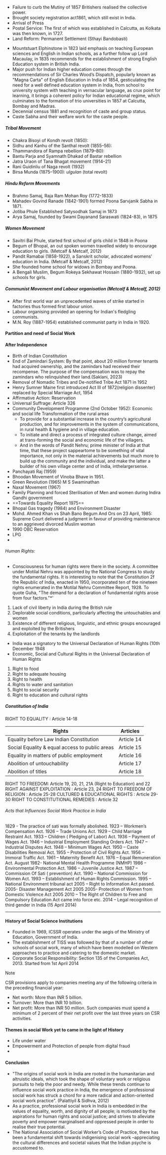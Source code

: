 * Failure to curb the Mutiny of 1857 Britishers realised the collective power.
* Brought society registration act1861, which still exist in India.
* Arrival of Press
* Postal Service: The first of which was established in Calcutta, as Kolkata was then known, in 1727.
* Land Reform: Permanent Settlement (Sthayi Bandobasti)
- Mountstuart Elphinstone in 1823 laid emphasis on teaching European sciences and English in Indian schools, as a further follow up Lord Macaulay, in 1835 recommends for the establishment of strong English Education system in British India. 
- Major push for Indian higher education comes through the recommendations of Sir Charles Wood’s Dispatch, popularly known as "Magna Carta" of English Education in India of 1854, gesticulating the need for a well defined education system in India, from school to university system with teaching in vernacular language, as crux point for learning, it brings a coherent policy for Indian educational regime, which culminates to the formation of trio universities in 1857 at Calcutta, Bombay and Madras.
- Decennial census 1881 and recognition of caste and group status. 
- Caste Sabha and their welfare work for the caste people.
##### Tribal Movement
- Chakra Bisoyi of Kondh revolt (1850): 
- Sidhu and Kanhu of the Santhal revolt (1855–56):
- Thammandora of Rampa rebellion (1879–80):
- Bantu Parja and Syamnath Dhakad of Bastar rebellion
- Jatra Uraon of Tana Bhagat movement (1914–21)
- Rani Guidinliu of Naga revolt (1932)
- Birsa Munda (1875–1900): _ulgulan_ (total revolt)
##### Hindu Reform Movements
- Brahmo Samaj, Raja Ram Mohan Roy (1772-1833)
- Mahadev Govind Ranade (1842-1901) formed Poona Sarvjanik Sabha in 1871.
- Jotiba Phule Established Satysodhak Samaj in 1873
- Arya Samaj, founded by Swami Dayanand Saraswati (1824-83), in 1875
##### Women Movement 
- Savitri Bai Phule, started first school of girls child in 1848 in Poona
- Begum of Bhopal, an out spoken women travelled widely to encourage education to girls. (Metcalf & Metcalf, 2012)
- Pandit Ramabai (1858-1922), a Sanskrit scholar, advocated womens' education in India. (Metcalf & Metcalf, 2012)
- She founded home school for widows in Bombay and Poona.
- A Bengali Muslim, Begum Rokeya Sekhawat Hossain (1880-1932), set up schools for girls.
##### Communist Movement and Labour organisation (Metcalf & Metcalf, 2012)
- After first world war an unprecedented waves of strike started in factories thus formed first labour union.
- Labour organising provided an opening for Indian's fledgling communists.
- M.N. Roy (1887-1954) established communist party in India in 1920.
#### Partition and need of Social Work

#### After Independence
- Birth of Indian Constitution
- End of Zamindari System: By that point, about 20 million former tenants had acquired ownership, and the zamindars had received their recompense. The purpose of the compensation was to repay the zamindars who relinquished their land.(Saklani, 2023)
- Removal of Nomadic Tribes and De-notified Tribe  Act 1871 in 1952
- Henry Sumner Maine first introduced Act III of 1872(religion dissenter) replaced by Special Marriage Act, 1954
- Affirmative Action: Reservation
- Universal Suffrage: Article 326
- Community Development Programme (2nd October 1952): Economic and social life Transformation of the rural areas
	- To provide for a substantial increase in the country’s agricultural production, and for improvements in the system of communications, in rural health & hygiene and in village education.
	- To initiate and direct a process of integrated culture change, aimed at trans-forming the social and economic life of the villagers.
	- And in the words of Pandit Nehru; prime minister of India at that time, that these project sappeartome to be something of vital importance, not only in the material achievements but much more to build up the community and the individual, and make the latter a builder of his own village center and of India, inthelargersense.
- Panchayati Raj (1959)
- Bhoodan Movement of Vinoba Bhave in 1951.
- Green Revolution (1965) M S Swaminathan
- Naxal Movement (1967)
- Family Planning and forced Sterilisation of Men and women during Indira Gandhi government
- ==Towards Equality Report 1975==
- Bhopal Gas tragedy (1984) and Environment Disaster
- Mohd. Ahmed Khan vs Shah Bano Begum And Ors on 23 April, 1985: Supreme Court delivered a judgment in favour of providing maintenance to an aggrieved divorced Muslim woman
- 1990 OBC Reservation
- LPG
- 
###### Human Rights:
- Consciousness for human rights were there in the society. 
A committee under Motilal Nehru was appointed by the National Congress to study the fundamental rights. It is interesting to note that the Constitution 2f the Republic of India, enacted in 1950, incorporated ten of the nineteen rights enumerated in the Motilal Nehru Committee Report, 1928.
To quote Guha, "The demand for a declaration of fundamental rights arose from four factors."*' 
1. Lack of civil liberty in India during the British rule 
2. Deplorable social conditions, particularly affecting the untouchables and women 
3. Existence of different religious, linguistic, and ethnic groups encouraged and exploited by the Britishers 
4. Exploitation of the tenants by the landlords 
- India was a signatory to the Universal Declaration of Human Rights (10th December 1948
- Economic, Social and Cultural Rights in the Universal Declaration of Human Rights 
1) Right to food
2) Right to adequate housing
3) Right to health
4) Rights to water and sanitation
5) Right to social security
6) Right to education and cultural rights
##### Constitution of India
RIGHT TO EQUALITY : Article 14-18

| Rights                                         | Articles   |
| ---------------------------------------------- | ---------- |
| Equality before Law Indian Constitution        | Article 14 |
| Social Equality & equal access to public areas | Article 15 |
| Equality in matters of public employment       | Article 16 |
| Abolition of untouchability                    | Article 17 |
| Abolition of titles                            | Article 18 |
RIGHT TO FREEDOM: Article 19, 20, 21, 21A (Right to Education) and 22
RIGHT AGAINST EXPLOITATION : Article 23, 24
RIGHT TO FREEDOM OF RELIGION : Article 25-28
CULTURED & EDUCATIONAL RIGHTS : Article 29-30
RIGHT TO CONSTITUTIONAL REMEDIES : Article 32
###### Acts that Influences Social Work Practice in India 
1829 - The practice of sati was formally abolished. 
1923 – Workmen’s Compensation Act. 
1926 – Trade Unions Act. 
1929 – Child Marriage Restraint Act. 
1933 – Children ( Pledging of Labor) Act. 
1936 – Payment of Wages Act. 
1946 – Industrial Employment Standing Orders Act. 
1947 – Industrial Disputes Act. 
1948 – Minimum Wages Act. 
1950 – Caste Disabilities Removal Act. 
1955 – Protection of Civil Rights Act. 
1956 – Immoral Traffic Act. 
1961 – Maternity Benefit Act. 
1976 – Equal Remuneration Act. 
August 1982- National Mental Health Programme (NMHP)
1986 – Environmental Protection Act. 
1986 – Juvenile Justice Act. 
1987 – Commission Of Sati ( prevention) Act. 
1990 – National Commission for Women Act. 
1993 – Establishment of Human Rights Commission. 
1995 – National Environment tribunal act
2005 – Right to Information Act passed. 
2005- Disaster Management Act 2005
2005- Protection of Women from Domestic Violence Act 2005
2010 – The Right of Children to Free and Compulsory Education Act came into force etc. 
2014 – Legal recognition of third gender in India (15 April 2014)
***
#### History of Social Science Institutions
- Founded in 1969, ICSSR operates under the aegis of the Ministry of Education, Government of India.
- The establishment of TISS was followed by that of a number of other schools of social work, many of which have been modelled on Western approaches to practice and catering to the domestic market.
- Corporate Social Responsibility: Section 135 of the Companies Act, 2013. Started from 1st April 2014

> [!NOTE]
> CSR provisions apply to companies meeting any of the following criteria in the preceding financial year:
> - Net worth: More than INR 5 billion.
> - Turnover: More than INR 10 billion.
> - Net profit: More than INR 50 million.
Such companies must spend a minimum of 2 percent of their net profit over the last three years on CSR activities.

#### Themes in social Work yet to came in the light of History
- Life under water
- Empowerment and Protection of people from digital fraud 
- 
#### Conclusion
- "The origins of social work in India are rooted in the humanitarian and altruistic ideals, which took the shape of voluntary work or religious pursuits to help the poor and needy. While these trends continue to inﬂuence social work practice in India, the emergence of professional social work has struck a chord for a more radical and action-oriented social work practice". (Palattiyil & Sidhva, 2012)
- As a practice, professional social work in India is embedded in the values of equality, worth, and dignity of all people; is motivated by the aspirations for human rights and social justice; and strives to alleviate poverty and empower marginalised and oppressed people in order to realise their true potential. 
- The National Association of Social Worker’s Code of Practice, there has been a fundamental shift towards indigenising social work –appreciating the cultural differences and societal values that the Indian psyche is accustomed to. 